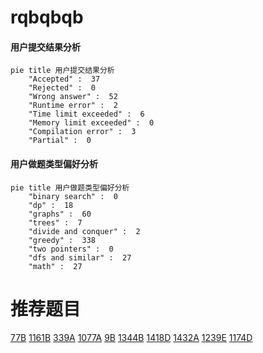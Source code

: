 # rqbqbqb

<!-- tabs:start -->



#### **用户提交结果分析**

```mermaid
pie title 用户提交结果分析
    "Accepted" :  37
    "Rejected" :  0
    "Wrong answer" :  52
    "Runtime error" :  2
    "Time limit exceeded" :  6
    "Memory limit exceeded" :  0
    "Compilation error" :  3
    "Partial" :  0
```

#### **用户做题类型偏好分析**

```mermaid
pie title 用户做题类型偏好分析
    "binary search" :  0
    "dp" :  18
    "graphs" :  60
    "trees" :  7
    "divide and conquer" :  2
    "greedy" :  338
    "two pointers" :  0
    "dfs and similar" :  27
    "math" :  27
```



<!-- tabs:end -->
# 推荐题目
[77B](https://codeforces.com/contest/77/problem/B)
[1161B](https://codeforces.com/contest/1161/problem/B)
[339A](https://codeforces.com/contest/339/problem/A)
[1077A](https://codeforces.com/contest/1077/problem/A)
[9B](https://codeforces.com/contest/9/problem/B)
[1344B](https://codeforces.com/contest/1344/problem/B)
[1418D](https://codeforces.com/contest/1418/problem/D)
[1432A](https://codeforces.com/contest/1432/problem/A)
[1239E](https://codeforces.com/contest/1239/problem/E)
[1174D](https://codeforces.com/contest/1174/problem/D)
